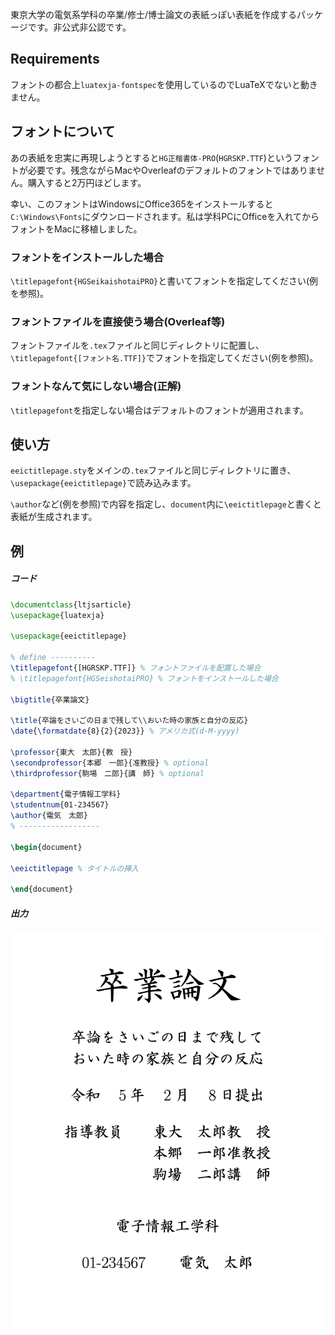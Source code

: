 東京大学の電気系学科の卒業/修士/博士論文の表紙っぽい表紙を作成するパッケージです。非公式非公認です。

## Requirements
フォントの都合上`luatexja-fontspec`を使用しているのでLuaTeXでないと動きません。

## フォントについて
あの表紙を忠実に再現しようとすると`HG正楷書体-PRO`(`HGRSKP.TTF`)というフォントが必要です。残念ながらMacやOverleafのデフォルトのフォントではありません。購入すると2万円ほどします。

幸い、このフォントはWindowsにOffice365をインストールすると`C:\Windows\Fonts`にダウンロードされます。私は学科PCにOfficeを入れてからフォントをMacに移植しました。

### フォントをインストールした場合
`\titlepagefont{HGSeikaishotaiPRO}`と書いてフォントを指定してください(例を参照)。

### フォントファイルを直接使う場合(Overleaf等)
フォントファイルを`.tex`ファイルと同じディレクトリに配置し、`\titlepagefont{[フォント名.TTF]}`でフォントを指定してください(例を参照)。

### フォントなんて気にしない場合(正解)
`\titlepagefont`を指定しない場合はデフォルトのフォントが適用されます。


## 使い方
`eeictitlepage.sty`をメインの`.tex`ファイルと同じディレクトリに置き、`\usepackage{eeictitlepage}`で読み込みます。

`\author`など(例を参照)で内容を指定し、`document`内に`\eeictitlepage`と書くと表紙が生成されます。

## 例
##### コード
```tex
\documentclass{ltjsarticle}
\usepackage{luatexja}

\usepackage{eeictitlepage}

% define ----------
\titlepagefont{[HGRSKP.TTF]} % フォントファイルを配置した場合
% \titlepagefont{HGSeishotaiPRO} % フォントをインストールした場合

\bigtitle{卒業論文}

\title{卒論をさいごの日まで残して\\おいた時の家族と自分の反応}
\date{\formatdate{8}{2}{2023}} % アメリカ式(d-M-yyyy)

\professor{東大　太郎}{教　授}
\secondprofessor{本郷　一郎}{准教授} % optional
\thirdprofessor{駒場　二郎}{講　師} % optional

\department{電子情報工学科}
\studentnum{01-234567}
\author{電気　太郎}
% ------------------

\begin{document}

\eeictitlepage % タイトルの挿入

\end{document}
```

##### 出力
![](example.png)